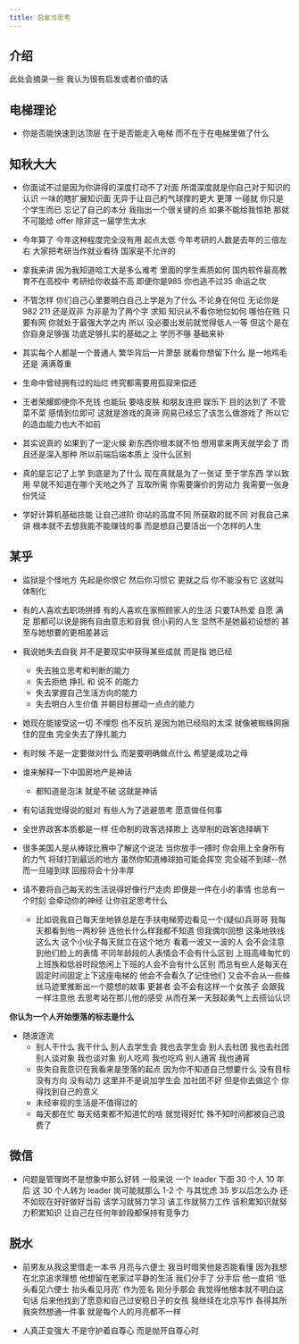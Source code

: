 ```yaml
---
title: 启发与思考
---
```


## 介绍

此处会摘录一些
我认为很有启发或者价值的话

## 电梯理论

* 你是否能快速到达顶层 在于是否能走入电梯 而不在于在电梯里做了什么


## 知秋大大
 
 * 你面试不过是因为你讲得的深度打动不了对面 所谓深度就是你自己对于知识的认识 一味的瞎扩展知识面 无异于让自己的气球撑的更大 更薄 一碰就 你只是个学生而已 忘记了自己的本分 我指出一个很关键的点 如果不能给我惊艳 那就不可能给 offer 除非这一届学生太水

* 今年算了 今年这种程度完全没有用 起点太低 今年考研的人数是去年的三倍左右 大家把考研当作就业看待 国家是不允许的

* 拿我来讲 因为我知道哈工大是多么难考 里面的学生素质如何 国内软件最高教育不在高校中 考研给你收益不高 即便你是985 你也逃不过35 命运之坎

* 不管怎样 你们自己心里要明白自己上学是为了什么 不论身在何位 无论你是 982 211 还是双非 为非是为了两个字 求知 知识从不看你地位如何 哪怕在贱 只要有网 你就处于最强大学之内 所以 没必要出发前就觉得低人一等 但这个是在你自身足够强 功底足够扎实的基础之上 学历不够 基础来补

* 其实每个人都是一个普通人 繁华背后一片萧瑟 就看你想留下什么 是一地鸡毛 还是 满满尊重
* 生命中曾经拥有过的灿烂 终究都需要用孤寂来偿还

* 王者荣耀即便你不充钱 也能玩 要啥皮肤 和朋友连把 娱乐下 目的达到了 不管菜不菜 感情到位即可 这就是游戏的真谛 网易已经忘了该怎么做游戏了 所以它的造血能力也大不如前

* 其实说真的 如果到了一定火候 新东西你根本就不怕 想用拿来两天就学会了 而且还是深入那种 所以前端后端本质上 没什么区别

* 真的是忘记了上学 到底是为了什么 现在真就是为了一张证 至于学东西 学以致用 早就不知道在哪个天地之外了 互取所需 你需要廉价的劳动力 我需要一张身份凭证

* 学好计算机基础技能 让自己进阶 你站的高度不同 所获取的就不同 对我自己来讲 根本就不去想我能不能赚钱的事 而是想自己要活出一个怎样的人生

## 某乎

* 监狱是个怪地方 先起是你恨它 然后你习惯它 更就之后 你不能没有它 这就叫体制化

* 有的人喜欢去职场拼搏 有的人喜欢在家照顾家人的生活 只要TA热爱 自愿 满足 那都可以说是拥有自由意志和自我 但小莉的人生 显然不是她最初设想的 甚至与她想要的更相差甚远
* 我说她失去自我 并不是要现实中获得某些成就 而是指 她已经
  * 失去独立思考和判断的能力
  * 失去拒绝 挣扎 和 说不 的能力
  * 失去掌握自己生活方向的能力
  * 失去明白人生价值 并朝目标挪动一点点的能力
* 她现在能接受这一切 不埋怨 也不反抗 是因为她已经陷的太深 就像被蜘蛛网捆住的昆虫 完全失去了挣扎能力  

* 有时候 不是一定要做对什么 而是要明确做点什么 希望是成功之母 

* 谁来解释一下中国房地产是神话
  * 都知道是泡沫 就是不破 这就是神话

* 有句话我觉得说的挺对 有些人为了逃避思考 愿意做任何事

* 全世界政客本质都是一样 任命制的政客选择欺上 选举制的政客选择瞒下

* 很多美国人是从棒球比赛中了解这个说法 当你放手一搏时 你会用上全身所有的力气 将球打到最远的地方 虽然你知道棒球拍可能会挥空 完全碰不到球--然而一旦碰到球 回报将会十分丰厚

* 请不要将自己每天的生活说得好像行尸走肉 即便是一件在小的事情 也总有一个时刻 会牵动你的神经 让你驻足思考什么
  * 比如说我自己每天坐地铁总是在手扶电梯旁边看见一个(疑似)兵哥哥 我每天都看到他一两秒钟 连他长什么样我都不知道 但我偶尔回想 这条地铁线这么大 这个小伙子每天就立在这个地方 看着一波又一波的人 会不会注意到他们脸上的表情 不同年龄段的人表情会不会有什么区别 上班高峰匆忙的上班族和低谷时段悠闲上下班的人会不会有什么区别 而总有些人是每天在固定时间固定上下这座电梯的 他会不会看久了记住他们 又会不会从一些蛛丝马迹里推断出一个臆想的故事 更甚者 会不会有这样一个女孩子 会跟我一样注意他 去思考站在那儿他的感受 从而在某一天鼓起勇气上去搭讪认识

**你认为一个人开始堕落的标志是什么**

* 随波逐流
  * 别人干什么 我干什么 别人去学生会 我也去学生会 别人去社团 我也去社团 别人谈对象 我也谈对象 别人吃鸡 我也吃鸡 别人通宵 我也通宵
  * 丧失自我意识在我看来是堕落的起点 因为你不知道自己想要什么 没有目标 没有方向 没有动力 这里并不是说加学生会 加社团不好 但是你去做这个 你得找到自己的意义
  * 未经审视的生活是不值得过的
  * 每天都在忙 每天结束都不知道忙的啥 就觉得好忙 殊不知时间都被自己浪费了

## 微信

* 问题是管理岗不是想象中那么好转 一般来说 一个 leader 下面 30 个人 10 年后 这 30 个人转为 leader 岗可能就那么 1-2 个 与其忧虑 35 岁以后怎么办 还不如现在好好做好当前 该学习就努力学习 该工作就努力工作 该积累知识就努力积累知识 让自己在任何年龄段都保持有竞争力

## 脱水

* 前男友从我这里借走一本书 月亮与六便士 我当时暗笑他是否能看懂 因为我想在北京追求理想 他想留在老家过平静的生活 我们分手了 分手后 他一度把 '低头看见六便士 抬头看见月亮' 作为签名 刚分手那会 我觉得他根本就不明白这句话  后来他找到了愿意和自己过安稳日子的女孩 我继续在北京写作 各得其所 我突然想通一件事 就是每个人的月亮都不一样

* 人真正变强大 不是守护着自尊心 而是抛开自尊心时